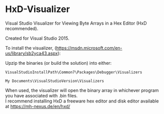 # HxD-Visualizer
Visual Studio Visualizer for Viewing Byte Arrays in a Hex Editor (HxD recommended).

Created for Visual Studio 2015.

To install the visualizer, (https://msdn.microsoft.com/en-us/library/sb2yca43.aspx):

Upzip the binaries (or build the solution) into either:
    
    VisualStudioInstallPath\Common7\Packages\Debugger\Visualizers
    
    My Documents\VisualStudioVersion\Visualizers
    
When used, the visualizer will open the binary array in whichever program you have associated with .bin files.  
I recommend installing HxD a freeware hex editor and disk editor available at https://mh-nexus.de/en/hxd/




